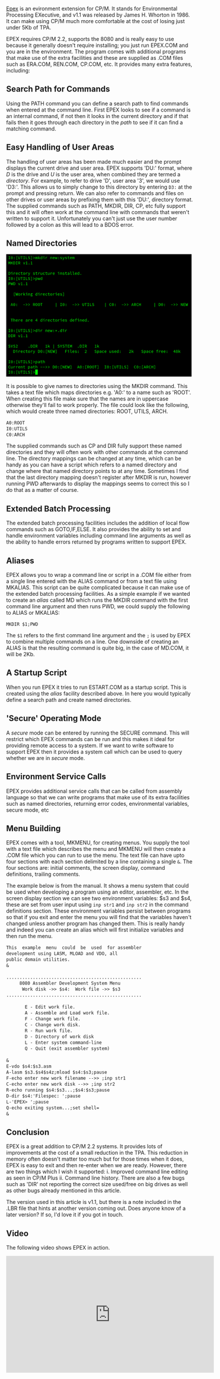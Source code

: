 [Epex](http://cpmarchives.classiccmp.org/cpm/Software/WalnutCD/lambda/soundpot/a/epex11.lbr "EPEX11.LBR (v1.1) from Walnut Creek CD: /lambda/soundpot/a/") is an evironment extension for CP/M.  It stands for Environmental Processing EXecutive, and v1.1 was released by James H. Whorton in 1986.  It can make using CP/M much more comfortable at the cost of losing just under 5Kb of TPA.

EPEX requires CP/M 2.2, supports the 8080 and is really easy to use because it generally doesn't require installing; you just run EPEX.COM and you are in the environment.  The program comes with additional programs that make use of the extra facilities and these are supplied as .COM files such as ERA.COM, REN.COM, CP.COM, etc.  It provides many extra features, including:

## Search Path for Commands
Using the PATH command you can define a search path to find commands when entered at the command line.  First EPEX looks to see if a command is an internal command, if not then it looks in the current directory and if that fails then it goes through each directory in the _path_ to see if it can find a matching command.

## Easy Handling of User Areas
The handling of user areas has been made much easier and the prompt displays the current drive and user area.  EPEX supports 'DU:' format, where _D_ is the drive and _U_ is the user area, when combined they are termed a _directory_.  For example, to refer to drive 'D', user area '3', we would use 'D3:'.  This allows us to simply change to this directory by entering `D3:` at the prompt and pressing return.  We can also refer to commands and files on other drives or user areas by prefixing them with this 'DU:', directory format.  The supplied commands such as PATH, MKDIR, DIR, CP, etc fully support this and it will often work at the command line with commands that weren't written to support it.  Unfortunately you can't just use the user number followed by a colon as this will lead to a BDOS error.

## Named Directories

<img src="/img/articles/cpm_epex.png" class="img-right" style="width: 500px; clear: right;" title="EPEX, showing named directories and search path">

It is possible to give names to directories using the MKDIR command.  This takes a text file which maps directories e.g. 'A0:' to a name such as 'ROOT'.  When creating this file make sure that the names are in uppercase otherwise they'll fail to work properly.  The file could look like the following, which would create three named directories: ROOT, UTILS, ARCH.
````
A0:ROOT
I0:UTILS
C0:ARCH
````

The supplied commands such as CP and DIR fully support these named directories and they will often work with other commands at the command line.  The directory mappings can be changed at any time, which can be handy as you can have a script which refers to a named directory and change where that named directory points to at any time.  Sometimes I find that the last directory mapping doesn't register after MKDIR is run, however running PWD afterwards to display the mappings seems to correct this so I do that as a matter of course.

## Extended Batch Processing
The extended batch processing facilities includes the addition of local flow commands such as GOTO,IF,ELSE.  It also provides the ability to set and handle environment variables including command line arguments as well as the ability to handle errors returned by programs written to support EPEX.

## Aliases
EPEX allows you to wrap a command line or script in a .COM file either from a single line entered with the ALIAS command or from a text file using MKALIAS.  This script can be quite complicated because it can make use of the extended batch processing facilities.  As a simple example if we wanted to create an _alias_ called MD which runs the MKDIR command with the first command line argument and then runs PWD, we could supply the following to ALIAS or MKALIAS:

```
MKDIR $1;PWD
```

The `$1` refers to the first command line argument and the `;` is used by EPEX to combine multiple commands on a line.  One downside of creating an ALIAS is that the resulting command is quite big, in the case of MD.COM, it will be 2Kb.


## A Startup Script
When you run EPEX it tries to run ESTART.COM as a startup script.  This is created using the _alias_ facility described above.  In here you would typically define a search path and create named directories.


## 'Secure' Operating Mode
A _secure_ mode can be entered by running the SECURE command.  This will restrict which EPEX commands can be run and this makes it ideal for providing remote access to a system.  If we want to write software to support EPEX then it provides a system call which can be used to query whether we are in _secure_ mode.


## Environment Service Calls
EPEX provides additional service calls that can be called from assembly language so that we can write programs that make use of its extra facilities such as named directories, returning error codes, environmental variables, secure mode, etc


## Menu Building
EPEX comes with a tool, MKMENU, for creating menus.  You supply the tool with a text file which describes the menu and MKMENU will then create a .COM file which you can run to use the menu.  The text file can have upto four sections with each section delimited by a line containing a single `&`.  The four sections are: initial comments, the screen display, command definitions, trailing comments.

The example below is from the manual.  It shows a menu system that could be used when developing a program using an editor, assembler, etc.  In the screen display section we can see two environment variables: $s3 and $s4, these are set from user input using `inp str1` and `inp str2` in the command definitions section.  These environment variables persist between programs so that if you exit and enter the menu you will find that the variables haven't changed unless another program has changed them.  This is really handy and indeed you can create an alias which will first initialize variables and then run the menu.

```
This  example  menu  could  be  used  for assembler
development using LASM, MLOAD and VDO, all
public domain utilities.
&

...................................................
     8080 Assembler Development System Menu
      Work disk ->> $s4:  Work file ->> $s3
...................................................

       E - Edit work file.
       A - Assemble and Load work file.
       F - Change work file.
       C - Change work disk.
       R - Run work file.
       D - Directory of work disk
       L - Enter system command-line
       Q - Quit (exit assembler system)

&
E-vdo $s4:$s3.asm
A-lasm $s3.$s4$s4z;mload $s4:$s3;pause
F-echo enter new work filename -->> ;inp str1
C-echo enter new work disk -->> ;inp str2
R-echo running $s4:$s3...;$s4:$s3;pause
D-dir $s4:'Filespec: ';pause
L-'EPEX> ';pause
Q-echo exiting system...;set shell=
&
```


## Conclusion
EPEX is a great addition to CP/M 2.2 systems.  It provides lots of improvements at the cost of a small reduction in the TPA.  This reduction in memory often doesn't matter too much but for those times when it does, EPEX is easy to exit and then re-enter when we are ready.  However, there are two things which I wish it supported: i. Improved command line editing as seen in CP/M Plus ii. Command line history.  There are also a few bugs such as 'DIR' not reporting the correct size used/free on big drives as well as other bugs already mentioned in this article.

The version used in this article is v1.1, but there is a note included in the .LBR file that hints at another version coming out.  Does anyone know of a later version?  If so, I'd love it if you got in touch.


## Video

The following video shows EPEX in action.

<div class="youtube-wrapper">
<iframe width="560" height="315" src="https://www.youtube.com/embed/Mr0PuO9PwZE" frameborder="0" allow="accelerometer; autoplay; encrypted-media; gyroscope; picture-in-picture" allowfullscreen></iframe>
</div>
